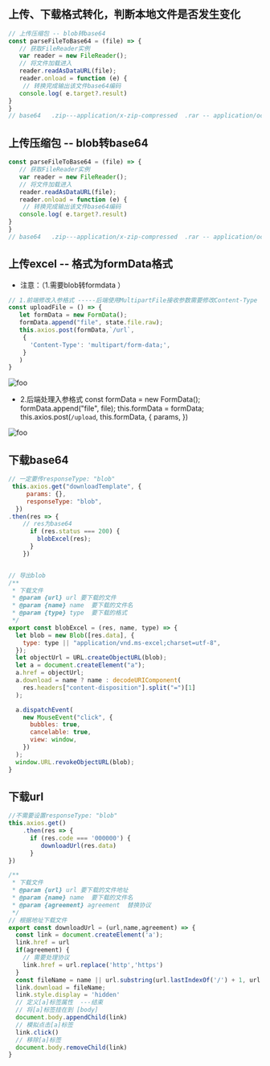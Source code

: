 ## 上传、下载格式转化，判断本地文件是否发生变化
```js
// 上传压缩包 -- blob转base64
const parseFileToBase64 = (file) => {
   // 获取FileReader实例
   var reader = new FileReader();
   // 将文件加载进入
   reader.readAsDataURL(file);
   reader.onload = function (e) {
    // 转换完成输出该文件base64编码
   console.log( e.target?.result)
}
}
// base64   .zip---application/x-zip-compressed  .rar -- application/octet-stream
```
## 上传压缩包 -- blob转base64
```js
const parseFileToBase64 = (file) => {
   // 获取FileReader实例
   var reader = new FileReader();
   // 将文件加载进入
   reader.readAsDataURL(file);
   reader.onload = function (e) {
    // 转换完成输出该文件base64编码
   console.log( e.target?.result)
}
}
// base64   .zip---application/x-zip-compressed  .rar -- application/octet-stream
```
## 上传excel -- 格式为formData格式
+ 注意：（1.需要blob转formdata ）
```js
// 1.前端修改入参格式 -----后端使用MultipartFile接收参数需要修改Content-Type - multipart/form-data;
const uploadFile = () => {
   let formData = new FormData();
   formData.append("file", state.file.raw);
   this.axios.post(formData,`/url`,
    {
      'Content-Type': 'multipart/form-data;',
    }
   )
}
```
<img :src="$withBase('/images/v2-07eb461bfbe054865e77f01a16bc8eb4_b.jpg')" alt="foo">

+ 2.后端处理入参格式
const formData = new FormData();
formData.append("file", file);
this.formData = formData;
this.axios.post(`/upload`, this.formData, {
  params,
})
<img :src="$withBase('/images/v2-v2-8e7f20d0060741c4e24c76bf1a9647d9_b.jpg')" alt="foo">

## 下载base64
```js
// 一定要传responseType: "blob"
 this.axios.get("downloadTemplate", {
     params: {},
     responseType: "blob",
  })
.then(res => {
    // res为base64
      if (res.status === 200) {
        blobExcel(res);
      }
    })


// 导出blob
/**
 * 下载文件
 * @param {url} url 要下载的文件
 * @param {name} name  要下载的文件名
 * @param {type} type  要下载的格式
 */
export const blobExcel = (res, name, type) => {
  let blob = new Blob([res.data], {
    type: type || "application/vnd.ms-excel;charset=utf-8",
  });
  let objectUrl = URL.createObjectURL(blob);
  let a = document.createElement("a");
  a.href = objectUrl;
  a.download = name ? name : decodeURIComponent(
    res.headers["content-disposition"].split("=")[1]
  );

  a.dispatchEvent(
    new MouseEvent("click", {
      bubbles: true,
      cancelable: true,
      view: window,
    })
  );
  window.URL.revokeObjectURL(blob);
}
```
## 下载url
```js
//不需要设置responseType: "blob" 
this.axios.get()
    .then(res => {
      if (res.code === '000000') {
         downloadUrl(res.data)
      }
})

/**
 * 下载文件
 * @param {url} url 要下载的文件地址
 * @param {name} name  要下载的文件名
 * @param {agreement} agreement  替换协议
 */
// 根据地址下载文件
export const downloadUrl = (url,name,agreement) => {
  const link = document.createElement('a');
  link.href = url
  if(agreement) {
    // 需要处理协议
    link.href = url.replace('http','https')
  }
  const fileName = name || url.substring(url.lastIndexOf('/') + 1, url.length);
  link.download = fileName;
  link.style.display = 'hidden'
  // 定义[a]标签属性  ---结束
  // 将[a]标签挂在到 [body]
  document.body.appendChild(link)
  // 模拟点击[a]标签
  link.click()
  // 移除[a]标签
  document.body.removeChild(link)
}
```
